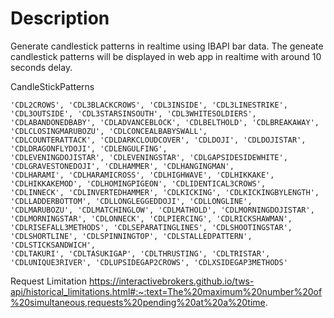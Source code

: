 # Description
Generate candlestick patterns in realtime using IBAPI bar data. The geneate candlestick patterns will be displayed in web app in realtime with around 10 seconds delay.

CandleStickPatterns
```
'CDL2CROWS', 'CDL3BLACKCROWS', 'CDL3INSIDE', 'CDL3LINESTRIKE', 'CDL3OUTSIDE', 'CDL3STARSINSOUTH', 'CDL3WHITESOLDIERS', 
'CDLABANDONEDBABY', 'CDLADVANCEBLOCK', 'CDLBELTHOLD', 'CDLBREAKAWAY', 'CDLCLOSINGMARUBOZU', 'CDLCONCEALBABYSWALL', 
'CDLCOUNTERATTACK', 'CDLDARKCLOUDCOVER', 'CDLDOJI', 'CDLDOJISTAR', 'CDLDRAGONFLYDOJI', 'CDLENGULFING', 
'CDLEVENINGDOJISTAR', 'CDLEVENINGSTAR', 'CDLGAPSIDESIDEWHITE', 'CDLGRAVESTONEDOJI', 'CDLHAMMER', 'CDLHANGINGMAN', 
'CDLHARAMI', 'CDLHARAMICROSS', 'CDLHIGHWAVE', 'CDLHIKKAKE', 'CDLHIKKAKEMOD', 'CDLHOMINGPIGEON', 'CDLIDENTICAL3CROWS', 
'CDLINNECK', 'CDLINVERTEDHAMMER', 'CDLKICKING', 'CDLKICKINGBYLENGTH', 'CDLLADDERBOTTOM', 'CDLLONGLEGGEDDOJI', 'CDLLONGLINE', 
'CDLMARUBOZU', 'CDLMATCHINGLOW', 'CDLMATHOLD', 'CDLMORNINGDOJISTAR', 'CDLMORNINGSTAR', 'CDLONNECK', 'CDLPIERCING', 'CDLRICKSHAWMAN', 
'CDLRISEFALL3METHODS', 'CDLSEPARATINGLINES', 'CDLSHOOTINGSTAR', 'CDLSHORTLINE', 'CDLSPINNINGTOP', 'CDLSTALLEDPATTERN', 'CDLSTICKSANDWICH', 
'CDLTAKURI', 'CDLTASUKIGAP', 'CDLTHRUSTING', 'CDLTRISTAR', 'CDLUNIQUE3RIVER', 'CDLUPSIDEGAP2CROWS', 'CDLXSIDEGAP3METHODS'
```

Request Limitation
https://interactivebrokers.github.io/tws-api/historical_limitations.html#:~:text=The%20maximum%20number%20of%20simultaneous,requests%20pending%20at%20a%20time.
